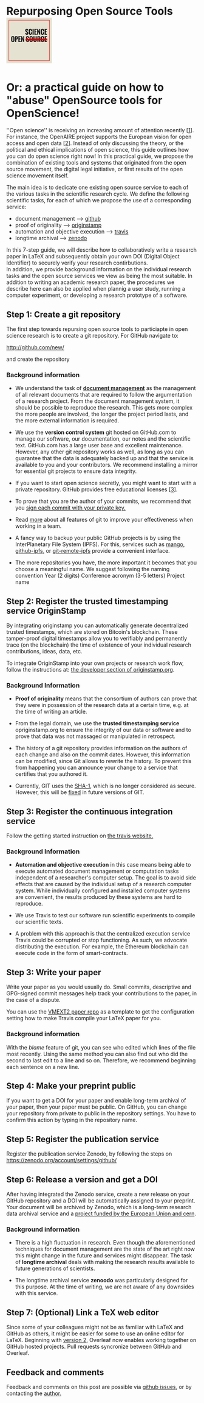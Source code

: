 # Repurposing Open Source Tools ![OpenScience logo](img/OpenScienceSmall.png)

# Or: a practical guide on how to "abuse" OpenSource tools for OpenScience!

''Open science'' is receiving an increasing amount of attention recently [[1]].
For instance, the OpenAIRE project supports the European vision for open access and open data [[2]].
Instead of only discussing the theory, or the political and ethical implications of open science, this guide outlines how you can do open science right now!
In this practical guide, we propose the combination of existing tools and systems that originated from the open source movement, the digital legal initiative, or first results of the open science movement itself.

The main idea is to dedicate one existing open source service to each of the various tasks in the scientific research cycle. We define the following scientific tasks, for each of which we propose the use of a corresponding service: 
* document management --> [github](https://github.com)
* proof of originality --> [originstamp](https://originstamp.org)
* automation and objective execution --> [travis](https://travis.org)
* longtime archival --> [zenodo](https://zenodo.org)

In this 7-step guide, we will describe how to collaboratively write a research paper in LaTeX and subsequently obtain your own DOI (Digital Object Identifier) to securely verify your research contirbutions.  
In addition, we provide background information on the individual research tasks and the open source services we view as being the most suitable.
In addition to writing an academic research paper, the procedures we describe here can also be applied when plannig a user study, running a computer experiment, or developing a research prototype of a software.

## Step 1: Create a git repository

The first step towards repursing open source tools to particiapte in open science research is to create a git repository.
For GitHub navigate to:

 http://github.com/new/

and create the repository
### Background information


* We understand the task of [__document management__](https://en.wikipedia.org/wiki/Document_management_system) as the management of all relevant documents that are required to follow the argumentation of a research project.
 From the document management system, it should be possible to reproduce the research.
This gets more complex the more people are involved, the longer the project period lasts, and the more external information is required.  

* We use the __version control system__ git hosted on GitHub.com to manage our software, our documentation, our notes and the scientific text. GitHub.com has a large user base and excellent maintenance. However, any other git repository works as well, as long as you can guarantee that the data is adequately backed up and that the service is available to you and your contributors. We recommend installing a mirror for essential git projects to ensure data integrity.

* If you want to start open science secretly, you might want to start with a private repository. GitHub provides free educational licenses [[3]].

* To prove that you are the author of your commits, we recommend that you [sign each commit with your private key.](https://help.github.com/articles/signing-commits-using-gpg/)

* Read [more]( https://help.github.com/) about all features of git to improve your effectiveness when working in a team.

* A fancy way to backup your public GitHub projects is by using the InterPlanetary File System (IPFS). For this, services such as [mango,](https://github.com/axic/mango) [github-ipfs,](https://github.com/airalab/github-ipfs) or [git-remote-ipfs](https://github.com/cryptix/git-remote-ipfs) provide a convenient interface.
* The more repositories you have, the more important it becomes that you choose a meaningful name.
We suggest following the naming convention Year (2 digits) Conference acronym (3-5 letters) Project name

## Step 2: Register the trusted timestamping service OriginStamp

By integrating originstamp you can automatically generate decentralized trusted timestamps, which are stored on Bitcoin's blockchain. These tamper-proof digital timestamps allow you to verifiably and permanently trace (on the blockchain) the time of existence of your individual research contributions, ideas, data, etc.

To integrate OriginStamp into your own projects or research work flow, follow the instructions at: [the developer section of originstamp.org](https://originstamp.org/dev/git).

### Background Information
* __Proof of originality__ means that the consortium of authors can prove that they were in possession of the research data at a certain time, e.g. at the time of writing an article.

* From the legal domain, we use the __trusted timestamping service__ opriginstamp.org to ensure the integrity of our data or software and to prove that data was not massaged or manipulated in retrospect. 

* The history of a git repository provides information on the authors of each change and also on the commit dates.
However, this information can be modified, since Git allows to rewrite the history.
To prevent this from happening you can announce your change to a service that certifies that you authored it.

* Currently, GIT uses the [SHA-1](https://en.wikipedia.org/wiki/SHA-1), which is no longer considered as secure.
However, this will be [fixed](https://github.com/git/git/blob/master/Documentation/technical/hash-function-transition.txt) in future versions of GIT.  

## Step 3: Register the continuous integration service

Follow the getting started instruction on [the travis website.](https://docs.travis-ci.com/user/getting-started)
### Background Information

* __Automation and objective execution__ in this case means being able to execute automated document management or computation tasks independent of a researcher's computer setup.
The goal is to avoid side effects that are caused by the individual setup of a research computer system.
While individually configured and installed computer systems are convenient, the results produced by these systems are hard to reproduce. 

* We use Travis to test our software run scientific experiments to compile our scientific texts.

* A problem with this approach is that the centralized execution service Travis could be corrupted or stop functioning. As such, we advocate distributing the execution. For example, the Ethereum blockchain can execute code in the form of smart-contracts.

## Step 3: Write your paper

Write your paper as you would usually do.
Small commits, descriptive and GPG-signed commit messages help track your contributions to the paper, in the case of a dispute.

You can use the [VMEXT2 paper repo](https://github.com/ag-gipp/18CicmVmext2) as a template to get the configuration setting how to make Travis compile your LaTeX paper for you. 
### Background information

With the _blame_ feature of git, you can see who edited which lines of the file most recently.
Using the same method you can also find out who did the second to last edit to a line and so on.
Therefore, we recommend beginning each sentence on a new line.

## Step 4: Make your preprint public

If you want to get a DOI for your paper and enable long-term archival of your paper, then your paper must be public.
On GitHub, you can change your repository from private to public in the repository settings.
You have to confirm this action by typing in the repository name.

## Step 5: Register the publication service

Register the publication service Zenodo, by following the steps on 
 https://zenodo.org/account/settings/github/

## Step 6: Release a version and get a DOI

After having integrated the Zenodo service, create a new release on your GitHub repository and a DOI will be automatically assigned to your preprint.
Your document will be archived by Zenodo, which is a long-term research data archival service and a [project funded by the European Union and cern](http://about.zenodo.org/).

### Background information
* There is a high fluctuation in research.
Even though the aforementioned techniques for document management are the state of the art right now this might change in the future and services might disappear.
The task of __longtime archival__ deals with making the research results available to future generations of scientists.

* The longtime archival service __zenoodo__ was particularly designed for this purpose.
 At the time of writing, we are not aware of any downsides with this service.  

## Step 7: (Optional) Link a TeX web editor
Since some of your colleagues might not be as familiar with LaTeX and GitHub as others, it might be easier for some to use an online editor for LaTeX.
Beginning with [version 2](https://www.overleaf.com/blog/641-try-out-overleaf-v2#.WxpJGRyxWqM), Overleaf now enables working together on GitHub hosted projects.
Pull requests syncronize between GitHub and Overleaf.

## Feedback and comments

Feedback and comments on this post are possible via [github issues](https://github.com/ag-gipp/OpenScienceTemplate/issues), or by contacting the [author.](https://www.moritzschubotz.de)


[1]: https://trends.google.com/trends/explore?date=2008-06-05%202018-06-05&q=%2Fm%2F025ttdm
[2]: https://www.openaire.eu/openaire2020-project-factsheet
[3]: https://help.github.com/articles/about-github-education-for-educators-and-researchers/
